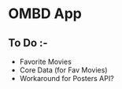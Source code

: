 # OMBD App

## To Do :-
* Favorite Movies
* Core Data (for Fav Movies)
* Workaround for Posters API?
